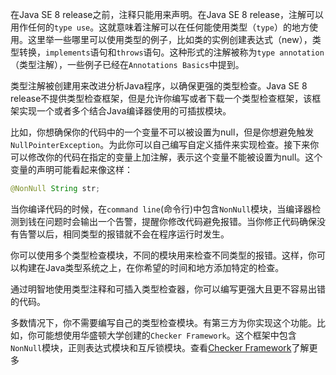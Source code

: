 在Java SE 8 release之前，注释只能用来声明。在Java SE 8 release，注解可以用作任何的`type use`。这就意味着注解可以在任何能使用类型（`type`）的地方使用。这里举一些哪里可以使用类型的例子，比如类的实例创建表达式（new），类型转换，`implements`语句和`throws`语句。这种形式的注解被称为`type annotation`（类型注解），一些例子已经在`Annotations Basics`中提到。

类型注解被创建用来改进分析Java程序，以确保更强的类型检查。Java SE 8 release不提供类型检查框架，但是允许你编写或者下载一个类型检查框架，该框架实现一个或者多个结合Java编译器使用的可插拔模块。

比如，你想确保你的代码中的一个变量不可以被设置为null，但是你想避免触发`NullPointerException`。为此你可以自己编写自定义插件来实现检查。接下来你可以修改你的代码在指定的变量上加注解，表示这个变量不能被设置为null。这个变量的声明可能看起来像这样：

```java
@NonNull String str;
```

当你编译代码的时候，在`command line`(命令行)中包含`NonNull`模块，当编译器检测到钱在问题时会输出一个告警，提醒你修改代码避免报错。当你修正代码确保没有告警以后，相同类型的报错就不会在程序运行时发生。

你可以使用多个类型检查模块，不同的模块用来检查不同类型的报错。这样，你可以构建在Java类型系统之上，在你希望的时间和地方添加特定的检查。

通过明智地使用类型注释和可插入类型检查器，你可以编写更强大且更不容易出错的代码。

多数情况下，你不需要编写自己的类型检查模块。有第三方为你实现这个功能。比如，你可能想使用华盛顿大学创建的`Checker Framework`。这个框架中包含`NonNull`模块，正则表达式模块和互斥锁模块。查看[Checker Framework](http://types.cs.washington.edu/checker-framework/)了解更多